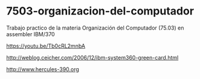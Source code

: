 # 7503-organizacion-del-computador
Trabajo practico de la materia Organización del Computador (75.03) en assembler IBM/370

https://youtu.be/Tb0cRL2mnbA

http://weblog.ceicher.com/2006/12/ibm-system360-green-card.html

http://www.hercules-390.org
